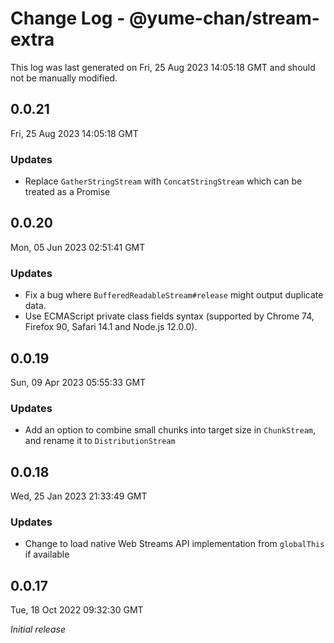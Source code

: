 # Change Log - @yume-chan/stream-extra

This log was last generated on Fri, 25 Aug 2023 14:05:18 GMT and should not be manually modified.

## 0.0.21
Fri, 25 Aug 2023 14:05:18 GMT

### Updates

- Replace `GatherStringStream` with `ConcatStringStream` which can be treated as a Promise

## 0.0.20
Mon, 05 Jun 2023 02:51:41 GMT

### Updates

- Fix a bug where `BufferedReadableStream#release` might output duplicate data.
- Use ECMAScript private class fields syntax (supported by Chrome 74, Firefox 90, Safari 14.1 and Node.js 12.0.0).

## 0.0.19
Sun, 09 Apr 2023 05:55:33 GMT

### Updates

- Add an option to combine small chunks into target size in `ChunkStream`, and rename it to `DistributionStream`

## 0.0.18
Wed, 25 Jan 2023 21:33:49 GMT

### Updates

- Change to load native Web Streams API implementation from `globalThis` if available

## 0.0.17
Tue, 18 Oct 2022 09:32:30 GMT

_Initial release_

